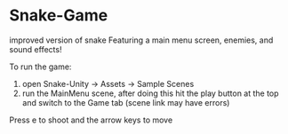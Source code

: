 # Snake-Game
improved version of snake Featuring a main menu screen, enemies, and sound effects!

To run the game:

1. open Snake-Unity -> Assets -> Sample Scenes
2. run the MainMenu scene, after doing this hit the play button at the top and switch to the Game tab (scene link may have errors)

Press e to shoot and the arrow keys to move
